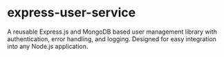 # express-user-service
A reusable Express.js and MongoDB based user management library with authentication, error handling, and logging. Designed for easy integration into any Node.js application.

